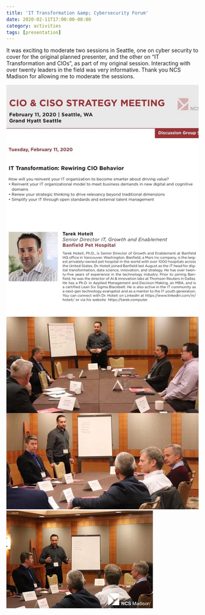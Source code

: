 ```yaml
---
title: 'IT Transformation &amp; Cybersecurity Forum'
date: 2020-02-11T17:00:00-08:00
category: activities
tags: [presentation] 
---
```

 

It was exciting to moderate two sessions in Seattle, one on cyber security to cover for the original planned presenter, and the other on “IT Transformation and CIOs”, as part of my original session. Interacting with over twenty leaders in the field was very informative. Thank you NCS Madison for allowing me to moderate the sessions.

![image1](/assets/images/events/img_0389.jpg)
![image2](/assets/images/events/img_0005.jpg)
![image3](/assets/images/events/img_0006a.jpg)
